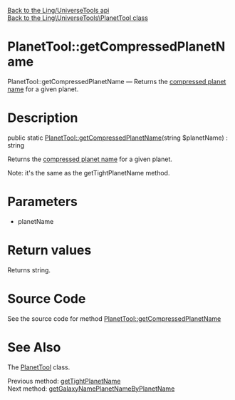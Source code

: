 [Back to the Ling/UniverseTools api](https://github.com/lingtalfi/UniverseTools/blob/master/doc/api/Ling/UniverseTools.md)<br>
[Back to the Ling\UniverseTools\PlanetTool class](https://github.com/lingtalfi/UniverseTools/blob/master/doc/api/Ling/UniverseTools/PlanetTool.md)


PlanetTool::getCompressedPlanetName
================



PlanetTool::getCompressedPlanetName — Returns the [compressed planet name](https://github.com/karayabin/universe-snapshot#the-compressed-planet-name) for a given planet.




Description
================


public static [PlanetTool::getCompressedPlanetName](https://github.com/lingtalfi/UniverseTools/blob/master/doc/api/Ling/UniverseTools/PlanetTool/getCompressedPlanetName.md)(string $planetName) : string




Returns the [compressed planet name](https://github.com/karayabin/universe-snapshot#the-compressed-planet-name) for a given planet.

Note: it's the same as the getTightPlanetName method.




Parameters
================


- planetName

    


Return values
================

Returns string.








Source Code
===========
See the source code for method [PlanetTool::getCompressedPlanetName](https://github.com/lingtalfi/UniverseTools/blob/master/PlanetTool.php#L275-L278)


See Also
================

The [PlanetTool](https://github.com/lingtalfi/UniverseTools/blob/master/doc/api/Ling/UniverseTools/PlanetTool.md) class.

Previous method: [getTightPlanetName](https://github.com/lingtalfi/UniverseTools/blob/master/doc/api/Ling/UniverseTools/PlanetTool/getTightPlanetName.md)<br>Next method: [getGalaxyNamePlanetNameByPlanetName](https://github.com/lingtalfi/UniverseTools/blob/master/doc/api/Ling/UniverseTools/PlanetTool/getGalaxyNamePlanetNameByPlanetName.md)<br>

